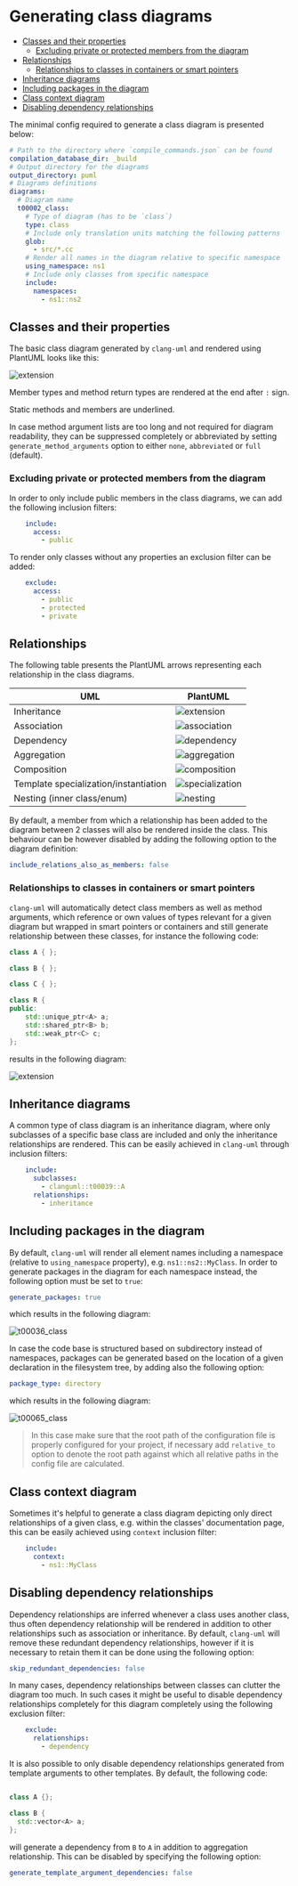 # Generating class diagrams

<!-- toc -->

* [Classes and their properties](#classes-and-their-properties)
  * [Excluding private or protected members from the diagram](#excluding-private-or-protected-members-from-the-diagram)
* [Relationships](#relationships)
  * [Relationships to classes in containers or smart pointers](#relationships-to-classes-in-containers-or-smart-pointers)
* [Inheritance diagrams](#inheritance-diagrams)
* [Including packages in the diagram](#including-packages-in-the-diagram)
* [Class context diagram](#class-context-diagram)
* [Disabling dependency relationships](#disabling-dependency-relationships)

<!-- tocstop -->

The minimal config required to generate a class diagram is presented below:
```yaml
# Path to the directory where `compile_commands.json` can be found
compilation_database_dir: _build
# Output directory for the diagrams
output_directory: puml
# Diagrams definitions
diagrams:
  # Diagram name
  t00002_class:
    # Type of diagram (has to be `class`)
    type: class
    # Include only translation units matching the following patterns
    glob:
      - src/*.cc
    # Render all names in the diagram relative to specific namespace
    using_namespace: ns1
    # Include only classes from specific namespace
    include:
      namespaces:
        - ns1::ns2
```

## Classes and their properties
The basic class diagram generated by `clang-uml` and rendered using PlantUML
looks like this:

![extension](test_cases/t00003_class.svg)

Member types and method return types are rendered at the end after `:` sign.

Static methods and members are underlined.

In case method argument lists are too long and not required for diagram
readability, they can be suppressed completely or abbreviated by setting
`generate_method_arguments` option to either `none`, `abbreviated` or `full`
(default).


### Excluding private or protected members from the diagram
In order to only include public members in the class diagrams, we can add the
following inclusion filters:
```yaml
    include:
      access:
        - public
```

To render only classes without any properties an exclusion filter can be added:
```yaml
    exclude:
      access:
        - public
        - protected
        - private
```

## Relationships

The following table presents the PlantUML arrows representing each relationship
in the class diagrams.

| UML                                    | PlantUML   |
| ----                                   | ---        |
| Inheritance                            | ![extension](img/puml_inheritance.png) |
| Association                            | ![association](img/puml_association.png) |
| Dependency                             | ![dependency](img/puml_dependency.png) |
| Aggregation                            | ![aggregation](img/puml_aggregation.png) |
| Composition                            | ![composition](img/puml_composition.png) |
| Template specialization/instantiation  | ![specialization](img/puml_instantiation.png) |
| Nesting (inner class/enum)             | ![nesting](img/puml_nested.png) |


By default, a member from which a relationship has been added to the diagram
between 2 classes will also be rendered inside the class. This behaviour can be
however disabled by adding the following option to the diagram definition:
```yaml
include_relations_also_as_members: false
```

### Relationships to classes in containers or smart pointers
`clang-uml` will automatically detect class members as well as method arguments,
which reference or own values of types relevant for a given diagram but wrapped
in smart pointers or containers and still generate relationship between these
classes, for instance the following code:

```cpp
class A { };

class B { };

class C { };

class R {
public:
    std::unique_ptr<A> a;
    std::shared_ptr<B> b;
    std::weak_ptr<C> c;
};
```

results in the following diagram:

![extension](test_cases/t00007_class.svg)

## Inheritance diagrams

A common type of class diagram is an inheritance diagram, where only subclasses
of a specific base class are included and only the inheritance relationships are
rendered. This can be easily achieved in `clang-uml` through inclusion filters:
```yaml
    include:
      subclasses:
        - clanguml::t00039::A
      relationships:
        - inheritance
```

## Including packages in the diagram
By default, `clang-uml` will render all element names including a namespace
(relative to `using_namespace` property), e.g. `ns1::ns2::MyClass`.
In order to generate packages in the diagram for each namespace instead, the
following option must be set to `true`:

```yaml
generate_packages: true
```

which results in the following diagram:

![t00036_class](test_cases/t00036_class.svg)

In case the code base is structured based on subdirectory instead of namespaces,
packages can be generated based on the location of a given declaration in the
filesystem tree, by adding also the following option:

```yaml
package_type: directory
```

which results in the following diagram:

![t00065_class](test_cases/t00065_class.svg)

> In this case make sure that the root path of the configuration file is
> properly configured for your project, if necessary add `relative_to` option to
> denote the root path against which all relative paths in the config file are
> calculated.

## Class context diagram
Sometimes it's helpful to generate a class diagram depicting only direct
relationships of a given class, e.g. within the classes' documentation page,
this can be easily achieved using `context` inclusion filter:

```yaml
    include:
      context:
        - ns1::MyClass
```

## Disabling dependency relationships
Dependency relationships are inferred whenever a class uses another class, thus
often dependency relationship will be rendered in addition to other
relationships such as association or inheritance. By default, `clang-uml` will
remove these redundant dependency relationships, however if it is necessary to
retain them it can be done using the following option:

```yaml
skip_redundant_dependencies: false
```

In many cases, dependency relationships between classes can clutter the diagram
too much. In such cases it might be useful to disable dependency relationships
completely for this diagram completely using the following exclusion filter:
```yaml
    exclude:
      relationships:
        - dependency
```

It is also possible to only disable dependency relationships generated from
template arguments to other templates. By default, the following code:

```cpp

class A {};

class B {
  std::vector<A> a;
};
```

will generate a dependency from `B` to `A` in addition to aggregation
relationship. This can be disabled by specifying the following option:

```yaml
generate_template_argument_dependencies: false
```
